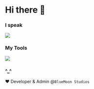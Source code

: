 # Hi there 👋


### I speak
![](https://skillicons.dev/icons?i=kotlin,java,python,html,css,javascript,cs&perline=7)

### My Tools
![](https://skillicons.dev/icons?i=github,git,discord,gradle,idea,vscode,windows,pycharm,discordjs,electron,figma,flutter,npm,raspberrypi,react,unity,ubuntu,linux,unreal)

### ^_^
❤️ Developer & Admin @```BlueMoon Studios```

